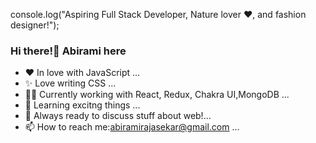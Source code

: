 console.log("Aspiring Full Stack Developer, Nature lover ❤️, and fashion designer!");

### Hi there!👋 Abirami here

- ❤  In love with JavaScript ...
- ✨  Love writing CSS ...
- 👩‍💻  Currently working with React, Redux, Chakra UI,MongoDB ...
- 🤔  Learning excitng things ...
- 💬  Always ready to discuss stuff about web!...
- 📫  How to reach me:abiramirajasekar@gmail.com ...


